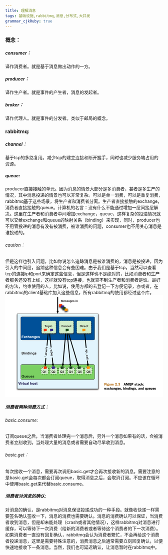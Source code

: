 ```yaml
---
title: 理解消息
tags: 基础设施,rabbitmq,消息,分布式,大并发
grammar_cjkRuby: true
---
```


### 概念：
##### consumer：
译作消费者。就是基于消息做出动作的一方。
##### producer：
译作生产者。就是事件的产生者，消息的发起者。
##### broker：
译作代理人。就是事件的分发者。类似于邮局的概念。

### rabbitmq:
##### channel：
基于tcp的多路复用。减少tcp的建立连接和断开握手，同时也减少服务端占用的资源。
##### queue:
producer直接接触的单元。因为消息的情景大部分是多消费者，甚者是多生产的情况，其中消息投递的情景也可以非常复杂。可以是单一消费，可以是重复消费，rabbitmq基于这些场景，将生产者和消费者分离。生产者直接接触的exchange，消费者直接接触的queue。计算机的名言：没有什么不能通过增加一层间接层解决。这里在生产者和消费者中间增加exchange，queue，这样复杂的投递情况就可以交给exchange和queue的映射关系（binding）来实现，同时，producer也不用管投递的消息有没有被消费，被谁消费的问题，consumer也不用关心消息是谁投递的。
###### caution：
但是这样也引入问题，比如你说怎么追踪消息是被谁消费的，消息是被投递，因为引入的中间层，追踪这种信息会有些困难。由于我们是基于tcp，当然可以查看tcp的连接ip和port来确定这些信息，但是这样也不是绝对的，比如消费者和生产者服务还没有上线，这样就没有tcp连接，也就查不到生产者和消费者是谁。最好的方法，约束使用的人，比如说，使用方都的去登记一下方便记录，亦或者，在rabbitmq的client基础库加入这些信息，所有rabbitmq的使用都经过这个库。
![enter description here](https://www.github.com/PraflyGod/images/raw/master/rabbitmq组件说明.png)

##### 消费者两种消费方式：
###### basic.consume:
订阅queue之后，当消费者处理完一个消息后，另外一个消息如果有的话，会被消费者立刻收到。当处理大量的消息或者需要自动尽早收到消息。
###### basic.get：
每次接收一个消息，需要再次调用basic.get才会再次接收新的消息。需要注意的是basic.get会每次都会订阅queue，取得消息之后，会取消订阅。不应该在循环中使用basic.get来代替basic.consume。
##### 消费者对消息的确认:
对消息的确认，是rabbitmq对消息保证投递成功的一种手段。就像收快递一样需要签名确认签收一下，消息的消费也需要确认。消息的消费确认可以保证，当消费者收到消息，但是却未能处理（crash或者其他情况），这样rabbitmq对消息进行缓存，可以等待下一次消费（给新的消费者或者等待这个消费者的下一次消费）。如果消费者一直没有回复确认，rabbitmq会认为消费者繁忙，不会再给这个消费者投递消息，这里是需要特殊注意的，消费消息之后通常需要立刻回复确认，以便快速地接收下一条消息。当然，我们也可延迟确认，让消息暂时在rabbitmq中。




